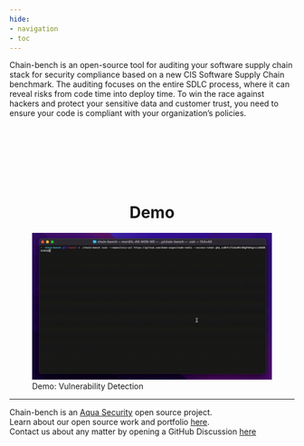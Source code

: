 ```yaml
---
hide:
- navigation
- toc
---
```


<!-- ![logo](imgs/logo.png){ align=left } -->

Chain-bench is an open-source tool for auditing your software supply chain stack for security compliance based on a new CIS Software Supply Chain benchmark.
The auditing focuses on the entire SDLC process, where it can reveal risks from code time into deploy time. To win the race against hackers and protect your sensitive data and customer trust, you need to ensure your code is compliant with your organization’s policies.

<div style="text-align: center; margin-top: 150px">
  <h1 id="demo">Demo</h1>
</div>

<figure style="text-aligh: center">
  <img src="imgs/demo.gif" width="1000">
  <figcaption>Demo: Vulnerability Detection</figcaption>
</figure>

---

Chain-bench is an [Aqua Security][aquasec] open source project.  
Learn about our open source work and portfolio [here][oss].  
Contact us about any matter by opening a GitHub Discussion [here][discussions]

[aquasec]: https://aquasec.com
[oss]: https://www.aquasec.com/products/open-source-projects/
[discussions]: https://github.com/aquasecurity/chain-bench/discussions
